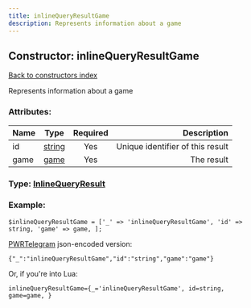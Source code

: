 ```yaml
---
title: inlineQueryResultGame
description: Represents information about a game
---
```

## Constructor: inlineQueryResultGame  
[Back to constructors index](index.md)



Represents information about a game

### Attributes:

| Name     |    Type       | Required | Description |
|----------|:-------------:|:--------:|------------:|
|id|[string](../types/string.md) | Yes|Unique identifier of this result|
|game|[game](../types/game.md) | Yes|The result|



### Type: [InlineQueryResult](../types/InlineQueryResult.md)


### Example:

```
$inlineQueryResultGame = ['_' => 'inlineQueryResultGame', 'id' => string, 'game' => game, ];
```  

[PWRTelegram](https://pwrtelegram.xyz) json-encoded version:

```
{"_":"inlineQueryResultGame","id":"string","game":"game"}
```


Or, if you're into Lua:  


```
inlineQueryResultGame={_='inlineQueryResultGame', id=string, game=game, }

```


